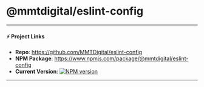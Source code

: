 # @mmtdigital/eslint-config

---
#### ⚡️ Project Links ####
- **Repo**: https://github.com/MMTDigital/eslint-config  
- **NPM Package**: https://www.npmjs.com/package/@mmtdigital/eslint-config  
- **Current Version**:  [![NPM version][npm-image]][npm-url]
---


[npm-image]: https://img.shields.io/npm/v/@mmtdigital/eslint-config.svg?style=flat-square
[npm-url]: https://www.npmjs.com/package/@mmtdigital/eslint-config
